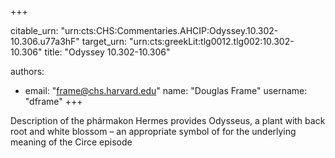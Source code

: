 +++


citable_urn: "urn:cts:CHS:Commentaries.AHCIP:Odyssey.10.302-10.306.u77a3hF"
target_urn: "urn:cts:greekLit:tlg0012.tlg002:10.302-10.306"
title: "Odyssey 10.302-10.306"

authors:
- email: "frame@chs.harvard.edu"
  name: "Douglas Frame"
  username: "dframe"
+++

<p>Description of the phármakon Hermes provides Odysseus, a plant with back root and white blossom – an appropriate symbol of for the underlying meaning of the Circe episode</p>